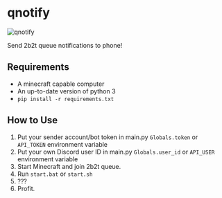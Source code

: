 # qnotify
![qnotify](https://github.com/schineaj23/qnotify/workflows/qnotify/badge.svg)

Send 2b2t queue notifications to phone!

## Requirements
- A minecraft capable computer
- An up-to-date version of python 3
- `pip install -r requirements.txt`

## How to Use
1. Put your sender account/bot token in main.py `Globals.token` or `API_TOKEN` environment variable
2. Put your own Discord user ID in main.py `Globals.user_id` or `API_USER` environment variable
4. Start Minecraft and join 2b2t queue.
3. Run `start.bat` or `start.sh`
4. ???
5. Profit.